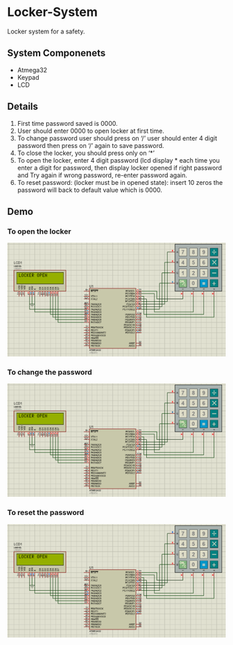# Locker-System
Locker system for a safety.

## System Componenets
* Atmega32
* Keypad
* LCD

## Details
1. First time password saved is 0000.
2. User should enter 0000 to open locker at first time.
3. To change password user should press on ‘/’ user should enter 4 digit password then press on ‘/’ again to save password.
4. To close the locker, you should press only on ‘*’
5. To open the locker, enter 4 digit password (lcd display * each time you enter a digit for password, then display locker opened if right password and Try again if wrong password, re-enter password again.
6. To reset password: (locker must be in opened state): insert 10 zeros the password will back to default value which is 0000.

## Demo

### To open the locker
<p align="center"><img src="gifs/wrongpassword.gif"\></p>

### To change the password
<p align="center"><img src="gifs/Changepasswordeeprom.gif"\></p>

### To reset the password
<p align="center"><img src="gifs/resetpassword.gif"\></p>


